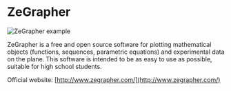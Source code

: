 # ZeGrapher

![ZeGrapher example](http://zegrapher.com/screenshots/index.png)

ZeGrapher is a free and open source software for plotting mathematical objects (functions, sequences, parametric equations) and experimental data on the plane.
This software is intended to be as easy to use as possible, suitable for high school students.

Official website: [http://www.zegrapher.com/](http://www.zegrapher.com/)
